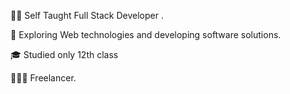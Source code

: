 🧑‍💻   Self Taught Full Stack Developer .

🤔   Exploring Web technologies and developing software solutions.

🎓   Studied only 12th class

👨🏻‍💻   Freelancer.
